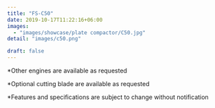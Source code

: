 ```yaml
---
title: "FS-C50"
date: 2019-10-17T11:22:16+06:00
images: 
  - "images/showcase/plate compactor/C50.jpg"
detail: "images/c50.png"

draft: false
---
```


 
*Other engines are available as requested 

*Optional cutting blade are available as requested 

*Features and specifications are subject to change without notification